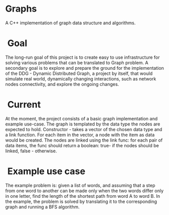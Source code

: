# Graphs
A C++ implementation of graph data structure and algorithms.

#  Goal
The long-run goal of this project is to create easy to use infrastructure
for solving various problems that can be translated to Graph problem.
A secondary goal is to explore and prepare the ground for the implementation
of the DDG - Dynamic Distributed Graph, a project by itself, that would simulate
real world, dynamically changing interactions, such as network nodes connectivity,
and explore the ongoing changes.

#  Current
At the moment, the project consists of a basic graph implementation and example use-case.
The graph is templated by the data type the nodes are expected to hold.
Constructor - takes a vector of the chosen data type and a link function.
For each item in the vector, a node with the item as data would be created.
The nodes are linked using the link func: for each pair of data items, the func
should return a boolean: true- if the nodes should be linked, false - otherwise.

#  Example use case
The example problem is: given a list of words, and assuming that a step from one word to another
can be made only when the two words differ only in one letter, find the length of the shortest path from word A to word B.
In the example, the problem is solved by translating it to the corresponding graph and running a BFS algorithm.
